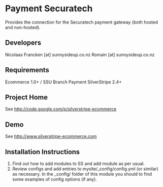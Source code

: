 
Payment Securatech
================================================================================

Provides the connection for the Securatech payment
gateway (both hosted and non-hosted).

Developers
-----------------------------------------------
Nicolaas Francken [at] sunnysideup.co.nz
Romain [at] sunnysideup.co.nz

Requirements
-----------------------------------------------
Ecommerce 1.0+ / SSU Branch
Payment
SilverStripe 2.4+

Project Home
-----------------------------------------------
See http://code.google.com/p/silverstripe-ecommerce

Demo
-----------------------------------------------
See http://www.silverstripe-ecommerce.com

Installation Instructions
-----------------------------------------------
1. Find out how to add modules to SS and add module as per usual.
2. Review configs and add entries to mysite/_config/config.yml
(or similar) as necessary.
In the _config/ folder of this module
you should to find some examples of config options (if any).


